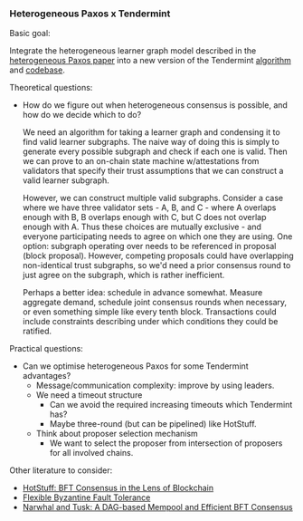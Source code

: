 ### Heterogeneous Paxos x Tendermint

Basic goal:

Integrate the heterogeneous learner graph model described in the [heterogeneous Paxos paper](https://arxiv.org/abs/2011.08253) into a new version of the Tendermint [algorithm](https://arxiv.org/abs/1807.04938) and [codebase](https://github.com/tendermint/tendermint).

Theoretical questions:

- How do we figure out when heterogeneous consensus is possible, and how do we decide which to do?

    We need an algorithm for taking a learner graph and condensing it to find valid learner subgraphs. The naive way of doing this is simply to generate every possible subgraph and check if each one is valid.
  Then we can prove to an on-chain state machine w/attestations from validators that specify their trust assumptions that we can construct a valid learner subgraph.

    However, we can construct multiple valid subgraphs. Consider a case where we have three validator sets - A, B, and C - where A overlaps enough with B, B overlaps enough with C, but C does not overlap enough with A. Thus these choices are mutually exclusive - and everyone participating needs to agree on which one they are using.
  One option: subgraph operating over needs to be referenced in proposal (block proposal). However, competing proposals could have overlapping non-identical trust subgraphs, so we'd need a prior consensus round to just agree on the subgraph, which is rather inefficient.

    Perhaps a better idea: schedule in advance somewhat. Measure aggregate demand, schedule joint consensus rounds when necessary, or even something simple like every tenth block. Transactions could include constraints describing under which conditions they could be ratified.

Practical questions:

- Can we optimise heterogeneous Paxos for some Tendermint advantages?
   - Message/communication complexity: improve by using leaders.
   - We need a timeout structure
       - Can we avoid the required increasing timeouts which Tendermint has?
       - Maybe three-round (but can be pipelined) like HotStuff.
   - Think about proposer selection mechanism
       - We want to select the proposer from intersection of proposers for all involved chains.

Other literature to consider:

- [HotStuff: BFT Consensus in the Lens of Blockchain](https://arxiv.org/abs/1803.05069)
- [Flexible Byzantine Fault Tolerance](https://arxiv.org/abs/1904.10067)
- [Narwhal and Tusk: A DAG-based Mempool and Efficient BFT Consensus](https://arxiv.org/abs/2105.11827)

